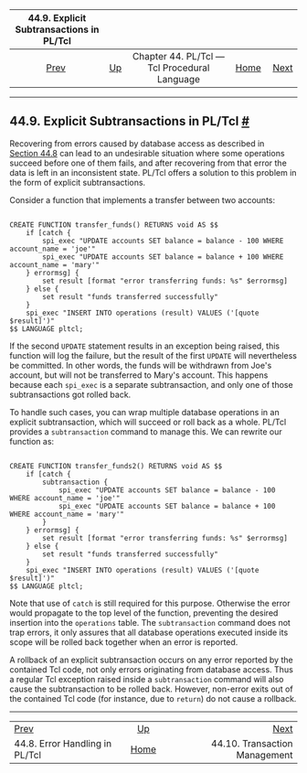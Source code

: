 

|               44.9. Explicit Subtransactions in PL/Tcl              |                                                                 |                                              |                                                       |                                                                  |
| :-----------------------------------------------------------------: | :-------------------------------------------------------------- | :------------------------------------------: | ----------------------------------------------------: | ---------------------------------------------------------------: |
| [Prev](pltcl-error-handling.html "44.8. Error Handling in PL/Tcl")  | [Up](pltcl.html "Chapter 44. PL/Tcl — Tcl Procedural Language") | Chapter 44. PL/Tcl — Tcl Procedural Language | [Home](index.html "PostgreSQL 17devel Documentation") |  [Next](pltcl-transactions.html "44.10. Transaction Management") |

***

## 44.9. Explicit Subtransactions in PL/Tcl [#](#PLTCL-SUBTRANSACTIONS)

Recovering from errors caused by database access as described in [Section 44.8](pltcl-error-handling.html "44.8. Error Handling in PL/Tcl") can lead to an undesirable situation where some operations succeed before one of them fails, and after recovering from that error the data is left in an inconsistent state. PL/Tcl offers a solution to this problem in the form of explicit subtransactions.

Consider a function that implements a transfer between two accounts:

```

CREATE FUNCTION transfer_funds() RETURNS void AS $$
    if [catch {
        spi_exec "UPDATE accounts SET balance = balance - 100 WHERE account_name = 'joe'"
        spi_exec "UPDATE accounts SET balance = balance + 100 WHERE account_name = 'mary'"
    } errormsg] {
        set result [format "error transferring funds: %s" $errormsg]
    } else {
        set result "funds transferred successfully"
    }
    spi_exec "INSERT INTO operations (result) VALUES ('[quote $result]')"
$$ LANGUAGE pltcl;
```

If the second `UPDATE` statement results in an exception being raised, this function will log the failure, but the result of the first `UPDATE` will nevertheless be committed. In other words, the funds will be withdrawn from Joe's account, but will not be transferred to Mary's account. This happens because each `spi_exec` is a separate subtransaction, and only one of those subtransactions got rolled back.

To handle such cases, you can wrap multiple database operations in an explicit subtransaction, which will succeed or roll back as a whole. PL/Tcl provides a `subtransaction` command to manage this. We can rewrite our function as:

```

CREATE FUNCTION transfer_funds2() RETURNS void AS $$
    if [catch {
        subtransaction {
            spi_exec "UPDATE accounts SET balance = balance - 100 WHERE account_name = 'joe'"
            spi_exec "UPDATE accounts SET balance = balance + 100 WHERE account_name = 'mary'"
        }
    } errormsg] {
        set result [format "error transferring funds: %s" $errormsg]
    } else {
        set result "funds transferred successfully"
    }
    spi_exec "INSERT INTO operations (result) VALUES ('[quote $result]')"
$$ LANGUAGE pltcl;
```

Note that use of `catch` is still required for this purpose. Otherwise the error would propagate to the top level of the function, preventing the desired insertion into the `operations` table. The `subtransaction` command does not trap errors, it only assures that all database operations executed inside its scope will be rolled back together when an error is reported.

A rollback of an explicit subtransaction occurs on any error reported by the contained Tcl code, not only errors originating from database access. Thus a regular Tcl exception raised inside a `subtransaction` command will also cause the subtransaction to be rolled back. However, non-error exits out of the contained Tcl code (for instance, due to `return`) do not cause a rollback.

***

|                                                                     |                                                                 |                                                                  |
| :------------------------------------------------------------------ | :-------------------------------------------------------------: | ---------------------------------------------------------------: |
| [Prev](pltcl-error-handling.html "44.8. Error Handling in PL/Tcl")  | [Up](pltcl.html "Chapter 44. PL/Tcl — Tcl Procedural Language") |  [Next](pltcl-transactions.html "44.10. Transaction Management") |
| 44.8. Error Handling in PL/Tcl                                      |      [Home](index.html "PostgreSQL 17devel Documentation")      |                                    44.10. Transaction Management |
